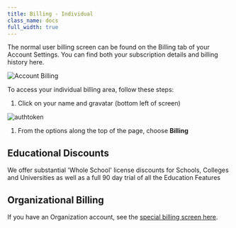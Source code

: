 ```yaml
---
title: Billing - Individual
class_name: docs
full_width: true
---
```


The normal user billing screen can be found on the Billing tab of your Account Settings. You can find both your subscription details and billing history here.

<img alt="Account Billing" src="/img/docs/account_billing.png" class="simple"/>

To access your individual billing area, follow these steps:

1. Click on your name and gravatar (bottom left of screen)
<img alt="authtoken" src="/img/docs/what_students_do/forgotpassword/profilepic.png" class="simple"/>

1. From the options along the top of the page, choose **Billing**


## Educational Discounts
We offer substantial 'Whole School' license discounts for Schools, Colleges and Universities as well as a full 90 day trial of all the Education Features

## Organizational Billing
If you have an Organization account, see the [special billing screen here](/docs/dashboard/account/billing/).